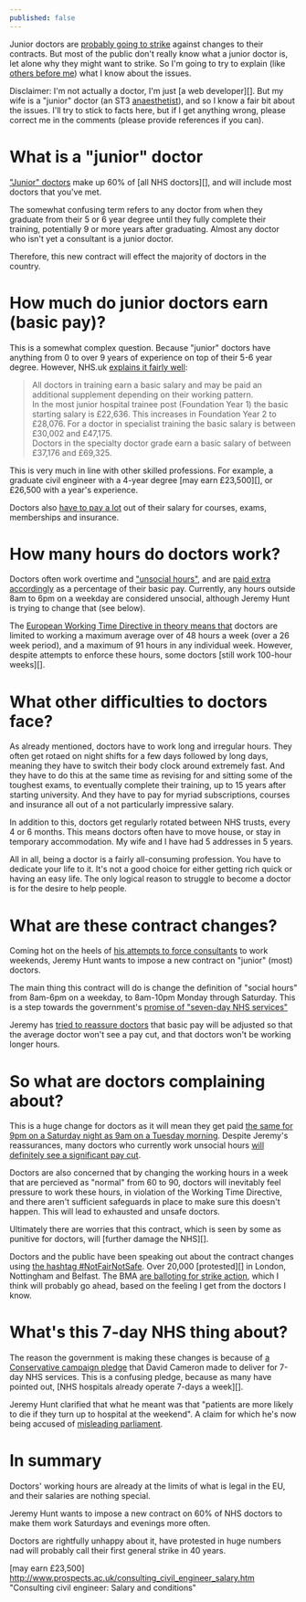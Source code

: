 ```yaml
---
published: false
---
```


Junior doctors are [probably going to strike][ballot] against changes to their contracts. But most of the public don't really know what a junior doctor is, let alone why they might want to strike. So I'm going to try to explain (like [others before me][]) what I know about the issues.

Disclaimer: I'm not actually a doctor, I'm just [a web developer][]. But my wife is a "junior" doctor (an ST3 [anaesthetist][]), and so I know a fair bit about the issues. I'll try to stick to facts here, but if I get anything wrong, please correct me in the comments (please provide references if you can).

What is a "junior" doctor
===

["Junior" doctors][] make up 60% of [all NHS doctors][], and will include most doctors that you've met.

The somewhat confusing term refers to any doctor from when they graduate from their 5 or 6 year degree until they fully complete their training, potentially 9 or more years after graduating.  Almost any doctor who isn't yet a consultant is a junior doctor.
 
Therefore, this new contract will effect the majority of doctors in the country.

How much do junior doctors earn (basic pay)?
===

This is a somewhat complex question. Because "junior" doctors have anything from 0 to over 9 years of experience on top of their 5-6 year degree. However, NHS.uk [explains it fairly well][]:

> All doctors in training earn a basic salary and may be paid an additional supplement depending on their working pattern.  
> In the most junior hospital trainee post (Foundation Year 1) the basic starting salary is £22,636. This increases in Foundation Year 2 to £28,076. For a doctor in specialist training the basic salary is between £30,002 and £47,175.  
> Doctors in the specialty doctor grade earn a basic salary of between £37,176 and £69,325.

This is very much in line with other skilled professions. For example, a graduate civil engineer with a 4-year degree [may earn £23,500][], or £26,500 with a year's experience.

Doctors also [have to pay a lot][] out of their salary for courses, exams, memberships and insurance.

How many hours do doctors work?
===

Doctors often work overtime and ["unsocial hours"][], and are [paid extra accordingly][] as a percentage of their basic pay. Currently, any hours outside 8am to 6pm on a weekday are considered unsocial, although Jeremy Hunt is trying to change that (see below).

The [European Working Time Directive in theory means that][] doctors are limited to working a maximum average over  of 48 hours a week (over a 26 week period), and a maximum of 91 hours in any individual week. However, despite attempts to enforce these hours, some doctors [still work 100-hour weeks][].

What other difficulties to doctors face?
===

As already mentioned, doctors have to work long and irregular hours. They often get rotaed on night shifts for a few days followed by long days, meaning they have to switch their body clock around extremely fast. And they have to do this at the same time as revising for and sitting some of the toughest exams, to eventually complete their training, up to 15 years after starting university. And they have to pay for myriad subscriptions, courses and insurance all out of a not particularly impressive salary.

In addition to this, doctors get regularly rotated between NHS trusts, every 4 or 6 months. This means doctors often have to move house, or stay in temporary accommodation. My wife and I have had 5 addresses in 5 years.

All in all, being a doctor is a fairly all-consuming profession. You have to dedicate your life to it. It's not a good choice for either getting rich quick or having an easy life. The only logical reason to struggle to become a doctor is for the desire to help people.

What are these contract changes?
===

Coming hot on the heels of [his attempts to force consultants][] to work weekends, Jeremy Hunt wants to impose a new contract on "junior" (most) doctors. 

The main thing this contract will do is change the definition of "social hours" from 8am-6pm on a weekday, to 8am-10pm Monday through Saturday. This is a step towards the government's [promise of "seven-day NHS services"][pledge] 

Jeremy has [tried to reassure doctors][] that basic pay will be adjusted so that the average doctor won't see a pay cut, and that doctors won't be working longer hours.

So what are doctors complaining about?
===

This is a huge change for doctors as it will mean they get paid [the same for 9pm on a Saturday night as 9am on a Tuesday morning][]. Despite Jeremy's reassurances, many doctors who currently work unsocial hours [will definitely see a significant pay cut][].

Doctors are also concerned that by changing the working hours in a week that are percieved as "normal" from 60 to 90, doctors will inevitably feel pressure to work these hours, in violation of the Working Time Directive, and there aren't sufficient safeguards in place to make sure this doesn't happen. This will lead to exhausted and unsafe doctors.

Ultimately there are worries that this contract, which is seen by some as punitive for doctors, will [further damage the NHS][].

Doctors and the public have been speaking out about the contract changes using [the hashtag #NotFairNotSafe][]. Over 20,000 [protested][] in London, Nottingham and Belfast. The BMA [are balloting for strike action][ballot], which I think will probably go ahead, based on the feeling I get from the doctors I know.

What's this 7-day NHS thing about?
===

The reason the government is making these changes is because of [a Conservative campaign pledge][pledge] that David Cameron made to deliver for 7-day NHS services. This is a confusing pledge, because as many have pointed out, [NHS hospitals already operate 7-days a week][].

Jeremy Hunt clarified that what he meant was that "patients are more likely to die if they turn up to hospital at the weekend". A claim for which he's now being accused of [misleading parliament][].

In summary
===

Doctors' working hours are already at the limits of what is legal in the EU, and their salaries are nothing special.

Jeremy Hunt wants to impose a new contract on 60% of NHS doctors to make them work Saturdays and evenings more often.

Doctors are rightfully unhappy about it, have protested in huge numbers nad will probably call their first general strike in 40 years.

[misleading parliament]: http://www.mirror.co.uk/news/uk-news/jeremy-hunt-misled-parliament-over-6645957 "Mirror: Jeremy Hunt 'misled Parliament' over NHS death figures claims official complaint by 3,500 doctors"
[the NHS already runs 7-days a week]: http://www.theguardian.com/healthcare-network/views-from-the-nhs-frontline/2015/jul/20/jeremy-hunt-doctors-already-work-247-nhs "Guardian: Don't lecture us Jeremy Hunt, we doctors already work 24/7 in the NHS"
[were protests]: http://www.dailymail.co.uk/news/article-3277262/Tens-thousands-junior-doctors-march-London-protest-plans-make-work-evenings-weekends.html "MailOnline: Tens of thousands of junior doctors march through London to protest over new plans for evening and weekend work"
[the hashtag #NotFairNotSafe]: https://twitter.com/hashtag/notfairnotsafe "Twitter: #NotFairNotSafe"
[further weaken the NHS]: http://www.theguardian.com/society/2015/sep/24/junior-doctor-contracts-are-threat-to-nhs-warn-royal-colleges "Junior doctor contracts are threat to NHS, warn Royal Colleges"
[will definitely see a significant pay cut]: http://www.theguardian.com/society/2015/sep/18/junior-doctors-new-contract-cut-pay-40-per-cent "Junior doctors condemn new contract they say could cut pay by 40%"
[the same for 9pm on a Saturday night as 9am on a Tuesday morning]: http://bma.org.uk/news-views-analysis/news/2015/july/ddrb-is-saturday-the-new-tuesday "BMA: DDRB: Is Saturday the new Tuesday?"
[pledge]: http://www.theguardian.com/politics/2015/mar/28/cameron-seven-day-nhs-services-future-conservative-government "Cameron pledges seven-day NHS services under future Tory government"
[tried to reassure doctors]: http://www.theguardian.com/politics/2015/oct/08/jeremy-hunt-letter-bma-junior-doctors-contract-concessions "Guardian: Jeremy Hunt letter to junior doctors in full"
[others before me]: http://www.theguardian.com/society/2015/sep/29/junior-doctors-contract-row-nhs-explainer-health "Guardian: Junior doctors contract row: an explainer"
[his attempts to force consultants]: http://www.theguardian.com/society/2015/jul/16/nhs-consultants-given-ultimatum-on-weekend-working "Guardian: Jeremy Hunt gives NHS consultants ultimatum on weekend working"
[still exceed these maximums]: http://www.telegraph.co.uk/news/health/news/10818708/Junior-doctors-are-still-working-100-hour-weeks-despite-European-laws-BMA.html "Telegraph: Junior doctors are still working 100 hour weeks despite European laws: BMA"
[European Working Time Directive in theory means that]: http://bma.org.uk/support-at-work/ewtd/ewtd-juniors "BMA: EWTD for junior doctors"
["unsocial hours"]: http://www.nhsemployers.org/your-workforce/pay-and-reward/nhs-terms-and-conditions/nhs-terms-and-conditions-of-service-handbook/unsocial-hours-payments "NHS Employers: Unsocial hours payments - Section 2(a) (England)"
[paid extra accordingly]: http://bma.org.uk/support-at-work/pay-fees-allowances/pay-banding "BMA: Pay banding"
[have to pay a lot]: https://en.wikipedia.org/wiki/Junior_doctor#Costs_and_concerns "Wikipedia: Junior doctor - Costs and concerns"
[ballot]: https://bma.org.uk/news-views-analysis/news/2015/september/junior-doctors-plan-to-ballot-for-industrial-action "Junior doctors plan to ballot for industrial action"
[anaesthetist]: https://en.wikipedia.org/wiki/Anesthesiologist "Wikipedia: Anesthesiologist"
[a website developer]: http://design.canonical.com/author/nottrobin/ "Ubuntu Design team: Robin Winslow"
[doctors in the UK]: https://docs.google.com/a/robinwinslow.co.uk/spreadsheets/d/1KEr5RzFEuC2AKmicUm-0pZSUmNY1-YXEALFl2930LvE/edit?usp=sharing "Spreadsheet: NHS Workforce Statistics - July 2015, Provisional statistics: Doctors by grade and specialty"
["Junior" doctors]: https://en.wikipedia.org/wiki/Junior_doctor "Wikipedia: Junior doctor"
[explains it fairly well]: http://www.nhscareers.nhs.uk/explore-by-career/doctors/pay-for-doctors/ "NHS Careers: Pay for doctors"
[may earn £23,500] http://www.prospects.ac.uk/consulting_civil_engineer_salary.htm "Consulting civil engineer: Salary and conditions"

